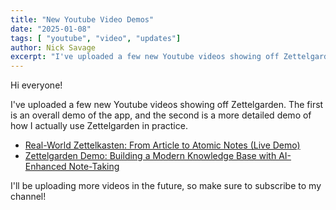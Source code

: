 ```yaml
---
title: "New Youtube Video Demos"
date: "2025-01-08"
tags: [ "youtube", "video", "updates"]
author: Nick Savage
excerpt: "I've uploaded a few new Youtube videos showing off Zettelgarden. The first is an overall demo of the app, and the second is a more detailed demo of how I actually use Zettelgarden in practice"
---
```


Hi everyone!

I've uploaded a few new Youtube videos showing off Zettelgarden. The first is an overall demo of the app, and the second is a more detailed demo of how I actually use Zettelgarden in practice.

- [Real-World Zettelkasten: From Article to Atomic Notes (Live Demo)](https://youtu.be/FtrtX80jNI8)
- [Zettelgarden Demo: Building a Modern Knowledge Base with AI-Enhanced Note-Taking](https://youtu.be/0kSAhX2R7eM)

I'll be uploading more videos in the future, so make sure to subscribe to my channel!
